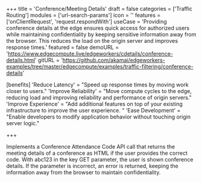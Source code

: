 +++
title = 'Conference/Meeting Details'
draft = false
categories = ['Traffic Routing']
modules = ['url-search-params']
icon = ''
features = ['onClientRequest', 'request.respondWith']
useCase = 'Providing conference details at the edge ensures quick access for authorized users while maintaining confidentiality by keeping sensitive information away from the browser. This reduces the load on the origin server and improves response times.'
featured = false
demoURL = 'https://www.edgecompute.live/edgeworkers/cdetails/conference-details.html'
gitURL = 'https://github.com/akamai/edgeworkers-examples/tree/master/edgecompute/examples/traffic-filtering/conference-details'

[benefits]
	'Reduce Latency' = "Speed up response times by moving work closer to users."
	'Improve Reliability' = "Move compute cycles to the edge, reducing load and improving reliability and performance of origin servers."
	'Improve Experience' = "Add additional features on top of your existing infrastructure to improve the user experience. "
	'Ease Development' = "Enable developers to modify application behavior without touching origin server logic."

+++

Implements a Conference Attendance Code API call that returns the meeting details of a conference as HTML if the user provides the correct code. With abc123 in the key GET parameter, the user is shown conference details. If the parameter is incorrect, an error is returned, keeping the information away from the browser to maintain confidentiality.
